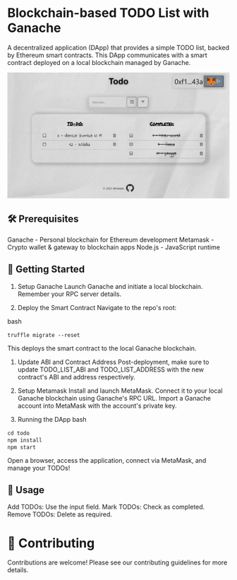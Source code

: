 # Blockchain-based TODO List with Ganache
A decentralized application (DApp) that provides a simple TODO list, backed by Ethereum smart contracts. This DApp communicates with a smart contract deployed on a local blockchain managed by Ganache.

![Screenshot of the Todo DApp](././todos/public/Todo.png)

## 🛠 Prerequisites
Ganache - Personal blockchain for Ethereum development
Metamask - Crypto wallet & gateway to blockchain apps
Node.js - JavaScript runtime
## 🚀 Getting Started
1. Setup Ganache
Launch Ganache and initiate a local blockchain. Remember your RPC server details.

2. Deploy the Smart Contract
Navigate to the repo's root:

bash
```
truffle migrate --reset
```
This deploys the smart contract to the local Ganache blockchain.

1. Update ABI and Contract Address
Post-deployment, make sure to update TODO_LIST_ABI and TODO_LIST_ADDRESS with the new contract's ABI and address respectively.

1. Setup Metamask
Install and launch MetaMask.
Connect it to your local Ganache blockchain using Ganache's RPC URL.
Import a Ganache account into MetaMask with the account's private key.
1. Running the DApp
bash
```
cd todo
npm install
npm start
```
Open a browser, access the application, connect via MetaMask, and manage your TODOs!

## 🔄 Usage
Add TODOs: Use the input field.
Mark TODOs: Check as completed.
Remove TODOs: Delete as required.
# 🤝 Contributing
Contributions are welcome! Please see our contributing guidelines for more details.